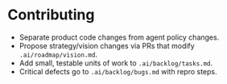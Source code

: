 # Contributing

- Separate product code changes from agent policy changes.
- Propose strategy/vision changes via PRs that modify `.ai/roadmap/vision.md`.
- Add small, testable units of work to `.ai/backlog/tasks.md`.
- Critical defects go to `.ai/backlog/bugs.md` with repro steps.
